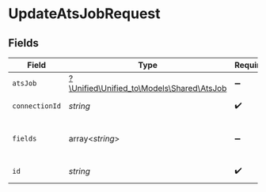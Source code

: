 # UpdateAtsJobRequest


## Fields

| Field                                                                      | Type                                                                       | Required                                                                   | Description                                                                |
| -------------------------------------------------------------------------- | -------------------------------------------------------------------------- | -------------------------------------------------------------------------- | -------------------------------------------------------------------------- |
| `atsJob`                                                                   | [?\Unified\Unified_to\Models\Shared\AtsJob](../../models/shared/AtsJob.md) | :heavy_minus_sign:                                                         | An opened position/job                                                     |
| `connectionId`                                                             | *string*                                                                   | :heavy_check_mark:                                                         | ID of the connection                                                       |
| `fields`                                                                   | array<*string*>                                                            | :heavy_minus_sign:                                                         | Comma-delimited fields to return                                           |
| `id`                                                                       | *string*                                                                   | :heavy_check_mark:                                                         | ID of the Job                                                              |
